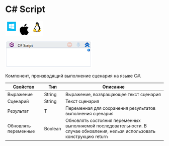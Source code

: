 # C# Script

![](<../../../.gitbook/assets/image (100) (1) (250).png>)

![](<../../../.gitbook/assets/image (137).png>)

Компонент, производящий выполнение сценария на языке C#.

| Свойство             | Тип     | Описание                                                                                                                   |
| -------------------- | ------- | -------------------------------------------------------------------------------------------------------------------------- |
| Выражение            | String  | Выражение, возвращающее текст сценария                                                                                     |
| Сценарий             | String  | Текст сценария                                                                                                             |
| Результат            | T       | Переменная для сохранения результатов выполнения сценария                                                                  |
| Обновлять переменные | Boolean | Обновлять состояния переменных выполняемой последовательности. В случае обновления, нельзя использовать конструкцию return |
